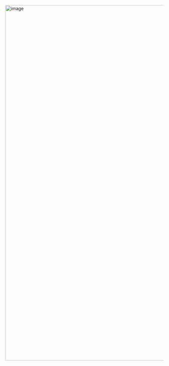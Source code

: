 <img width="1128" alt="image" src="https://github.com/supuni9622/movie-land/assets/45679457/6337a489-0fb1-4597-9038-990ffbe04c79">
